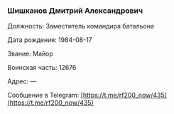 ### Шишканов Дмитрий Александрович

Должность: Заместитель командира батальона

Дата рождения: 1984-08-17

Звание: Майор

Воинская часть: 12676

Адрес: —

Сообщение в Telegram: [https://t.me/rf200_now/435](https://t.me/rf200_now/435)

